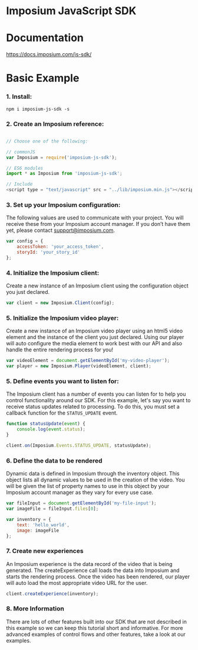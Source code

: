 Imposium JavaScript SDK
====================================================

Documentation
======
https://docs.imposium.com/js-sdk/

Basic Example
======

### 1. Install:

`npm i imposium-js-sdk -s`

### 2. Create an Imposium reference:

```javascript

// Choose one of the following:

// commonJS
var Imposium = require('imposium-js-sdk');

// ES6 modules 
import * as Imposium from 'imposium-js-sdk';

// Include
<script type = "text/javascript" src = "../lib/imposium.min.js"></script>
```

### 3. Set up your Imposium configuration:

The following values are used to communicate with your project. You will receive these from your Imposium account manager. If you don’t have them yet, please contact support@imposium.com.

```javascript
var config = {
	accessToken: 'your_access_token',
	storyId: 'your_story_id'
};
```

### 4. Initialize the Imposium client:

Create a new instance of an Imposium client using the configuration object you just declared.

```javascript
var client = new Imposium.Client(config);
```

### 5. Initialize the Imposium video player:

Create a new instance of an Imposium video player using an html5 video element and the instance of the client you just declared. Using our player will auto configure the media element to work best with our API and also handle the entire rendering process for you!

```javascript
var videoElement = document.getElementById('my-video-player');
var player = new Imposium.Player(videoElement, client);
```

### 5. Define events you want to listen for:

The Imposium client has a number of events you can listen for to help you control functionality around our SDK. For this example, let's say you want to receive status updates related to processing. To do this, you must set a callback function for the `STATUS_UPDATE` event. 

```javascript
function statusUpdate(event) {
	console.log(event.status);
}

client.on(Imposium.Events.STATUS_UPDATE, statusUpdate);
```

### 6. Define the data to be rendered

Dynamic data is defined in Imposium through the inventory object. This object lists all dynamic values to be used in the creation of the video. You will be given the list of property names to use in this object by your Imposium account manager as they vary for every use case.

```javascript
var fileInput = document.getElementById('my-file-input');
var imageFile = fileInput.files[0];

var inventory = {
	text: 'hello_world',
	image: imageFile
};
```

### 7. Create new experiences

An Imposium experience is the data record of the video that is being generated. The createExperience call loads the data into Imposium and starts the rendering process. Once the video has been rendered, our player will auto load the most appropriate video URL for the user.

```javascript
client.createExperience(inventory);
```

### 8. More Information

There are lots of other features built into our SDK that are not described in this example so we can keep this tutorial short and informative. For more advanced examples of control flows and other features, take a look at our examples.
